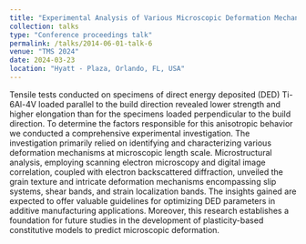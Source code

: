 ```yaml
---
title: "Experimental Analysis of Various Microscopic Deformation Mechanisms of Directed Energy Deposited Ti-6Al-4V"
collection: talks
type: "Conference proceedings talk"
permalink: /talks/2014-06-01-talk-6
venue: "TMS 2024"
date: 2024-03-23
location: "Hyatt - Plaza, Orlando, FL, USA"
---
```

Tensile tests conducted on specimens of direct energy deposited (DED) Ti-6Al-4V loaded parallel to the build direction revealed lower strength and higher elongation than for the specimens loaded perpendicular to the build direction. To determine the factors responsible for this anisotropic behavior we conducted a comprehensive experimental investigation. The investigation primarily relied on identifying and characterizing various deformation mechanisms at microscopic length scale. Microstructural analysis, employing scanning electron microscopy and digital image correlation, coupled with electron backscattered diffraction, unveiled the grain texture and intricate deformation mechanisms encompassing slip systems, shear bands, and strain localization bands. The insights gained are expected to offer valuable guidelines for optimizing DED parameters in additive manufacturing applications. Moreover, this research establishes a foundation for future studies in the development of plasticity-based constitutive models to predict microscopic deformation.

